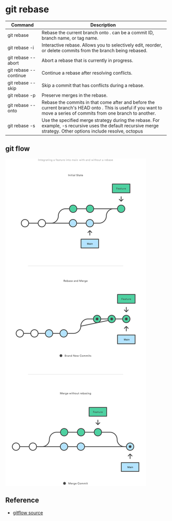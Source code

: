 # git rebase

| Command | Description |
|-|-|
| git rebase <base> | Rebase the current branch onto <base>. <base> can be a commit ID, branch name, or tag name. |
| git rebase -i <base> | Interactive rebase. Allows you to selectively edit, reorder, or delete commits from the branch being rebased. |
| git rebase --abort | Abort a rebase that is currently in progress.|
| git rebase --continue | Continue a rebase after resolving conflicts. |
| git rebase --skip | Skip a commit that has conflicts during a rebase. |
| git rebase -p | Preserve merges in the rebase. |
| git rebase --onto <newbase> <oldbase> <branch> | Rebase the commits in <branch> that come after <oldbase> and before the current branch's HEAD onto <newbase>. This is useful if you want to move a series of commits from one branch to another. |
| git rebase -s <strategy> | Use the specified merge strategy during the rebase. For example, -s recursive uses the default recursive merge strategy. Other options include resolve, octopus |

## git flow
![gitflow](/assets/rebase_gitflow.svg)

## Reference
- [gitflow source](https://www.atlassian.com/git/tutorials/merging-vs-rebasing)
